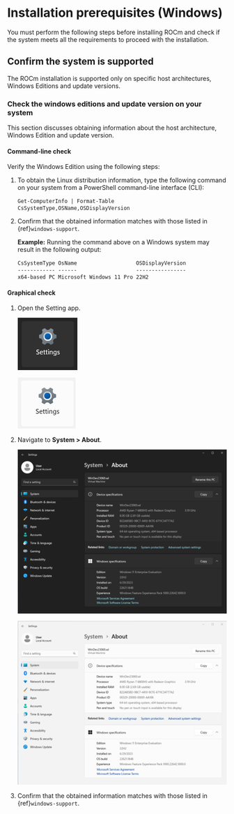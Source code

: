 # Installation prerequisites (Windows)

You must perform the following steps before installing ROCm and check if the
system meets all the requirements to proceed with the installation.

## Confirm the system is supported

The ROCm installation is supported only on specific host architectures, Windows
Editions and update versions.

### Check the windows editions and update version on your system

This section discusses obtaining information about the host architecture,
Windows Edition and update version.

#### Command-line check

Verify the Windows Edition using the following steps:

1. To obtain the Linux distribution information, type the following command on
   your system from a PowerShell command-line interface (CLI):

   ```pwsh
   Get-ComputerInfo | Format-Table CsSystemType,OSName,OSDisplayVersion
   ```

2. Confirm that the obtained information matches with those listed in
   {ref}`windows-support`.

   **Example:** Running the command above on a Windows system may result in the
   following output:

   ```output
   CsSystemType OsName                   OSDisplayVersion
   ------------ ------                   ----------------
   x64-based PC Microsoft Windows 11 Pro 22H2
   ```

#### Graphical check

1. Open the Setting app.

   ![Gear icon of the Windows Settings app](../../../data/tutorials/install/windows/000-settings-dark.png "Windows Settings app icon")

   ![Gear icon of the Windows Settings app](../../../data/tutorials/install/windows/000-settings-light.png "Windows Settings app icon")

2. Navigate to **System > About**.

   ![Settings app panel showing device and OS information](../../../data/tutorials/install/windows/001-about-dark.png "Settings > About page")

   ![Settings app panel showing device and OS information](../../../data/tutorials/install/windows/001-about-light.png "Settings > About page")

3. Confirm that the obtained information matches with those listed in
   {ref}`windows-support`.

